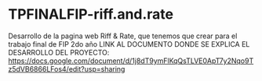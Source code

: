 # TPFINALFIP-riff.and.rate
Desarrollo de la pagina web Riff &amp; Rate, que tenemos que crear para el trabajo final  de FIP 2do año
LINK AL DOCUMENTO DONDE SE EXPLICA EL DESARROLLO DEL PROYECTO: https://docs.google.com/document/d/1j8dT9ymFlKqQsTLVE0ApT7y2Nqo9Tz5dVB6866LFos4/edit?usp=sharing 
